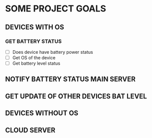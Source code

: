 # SOME PROJECT GOALS

## DEVICES WITH OS

### GET BATTERY STATUS

- [ ] Does device have battery power status
- [ ] Get OS of the device
- [ ] Get battery level status

## NOTIFY BATTERY STATUS MAIN SERVER

## GET UPDATE OF OTHER DEVICES BAT LEVEL

## DEVICES WITHOUT OS

## CLOUD SERVER